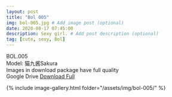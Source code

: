 ```yaml
---
layout: post
title: "Bol 005"
img: bol-005.jpg # Add image post (optional)
date: 2020-08-17 07:45:00
description: Sexy girl. # Add post description (optional)
tag: [cute, sexy, Bol]
---
```

BOL.005  
Model: 猫九酱Sakura                                                               
Images in download package have full quality                    
Google Drive [Download Full](http://gestyy.com/ewBkLj)

{% include image-gallery.html folder="/assets/img/bol-005/" %}
